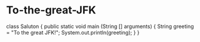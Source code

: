 # To-the-great-JFK
class Saluton {
   public static void main (String [] arguments) {
   String greeting = "To the great JFK!";
   System.out.println(greeting);
  }
}
